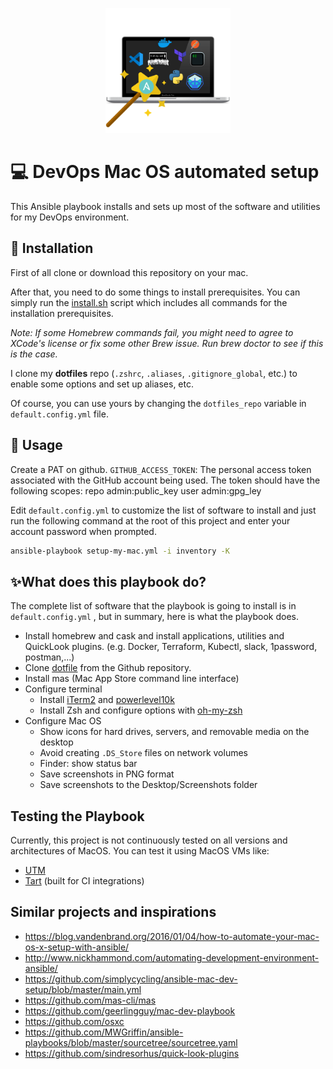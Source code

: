 <p align="center"><img src="mac-devops-setup.png" width="200" alt="Mac DevOps setup" /></p>

# 💻 DevOps Mac OS automated setup

This Ansible playbook installs and sets up most of the software and utilities for my DevOps environment.

## 🚥 Installation

First of all clone or download this repository on your mac.

After that, you need to do some things to install prerequisites.
You can simply run the [install.sh](install.sh) script which includes all commands for the installation prerequisites.

_Note: If some Homebrew commands fail, you might need to agree to XCode's license or fix some other Brew issue. Run brew doctor to see if this is the case._

I clone my **dotfiles** repo (`.zshrc`, `.aliases`, `.gitignore_global`, etc.) to enable some options and set up aliases, etc.

Of course, you can use yours by changing the `dotfiles_repo` variable in `default.config.yml` file.

## 🚀 Usage

Create a PAT on github. `GITHUB_ACCESS_TOKEN`: The personal access token associated with the GitHub account being used. The token should have the following scopes:
repo
admin:public_key
user
admin:gpg_ley

Edit `default.config.yml` to customize the list of software to install
and just run the following command at the root of this project and enter your account password when prompted.

```sh
ansible-playbook setup-my-mac.yml -i inventory -K
```

## ✨What does this playbook do?

The complete list of software that the playbook is going to install is in `default.config.yml` , but in summary, here is what the playbook does.

- Install homebrew and cask and install applications, utilities and QuickLook plugins.
  (e.g. Docker, Terraform, Kubectl, slack, 1password, postman,...)
- Clone [dotfile](https://github.com/razor54/dotfiles.git) from the Github repository.
- Install mas (Mac App Store command line interface)
- Configure terminal
  - Install [iTerm2](https://iterm2.com/) and [powerlevel10k](https://github.com/romkatv/powerlevel10k)
  - Install Zsh and configure options with [oh-my-zsh](https://ohmyz.sh/)
- Configure Mac OS
  - Show icons for hard drives, servers, and removable media on the desktop
  - Avoid creating `.DS_Store` files on network volumes
  - Finder: show status bar
  - Save screenshots in PNG format
  - Save screenshots to the Desktop/Screenshots folder

## Testing the Playbook

Currently, this project is not continuously tested on all versions and architectures of MacOS.
You can test it using MacOS VMs like:

- [UTM](https://mac.getutm.app)
- [Tart](https://github.com/cirruslabs/tart) (built for CI integrations)

## Similar projects and inspirations

- https://blog.vandenbrand.org/2016/01/04/how-to-automate-your-mac-os-x-setup-with-ansible/
- http://www.nickhammond.com/automating-development-environment-ansible/
- https://github.com/simplycycling/ansible-mac-dev-setup/blob/master/main.yml
- https://github.com/mas-cli/mas
- https://github.com/geerlingguy/mac-dev-playbook
- https://github.com/osxc
- https://github.com/MWGriffin/ansible-playbooks/blob/master/sourcetree/sourcetree.yaml
- https://github.com/sindresorhus/quick-look-plugins
